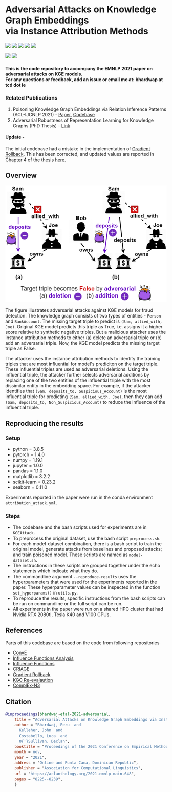 <h1 align="left">
  Adversarial Attacks on Knowledge Graph Embeddings <br> via Instance Attribution Methods
</h1>

<p align="left">
  <a href="https://aclanthology.org/2021.emnlp-main.648/"><img src="https://img.shields.io/badge/EMNLP--2021-Abstract-blueviolet.svg"></a>
  <a href="https://aclanthology.org/2021.emnlp-main.648.pdf"><img src="https://img.shields.io/badge/EMNLP--2021-Paper-red.svg"></a>
  <a href="https://underline.io/events/192/posters/8266/poster/37751-adversarial-attacks-on-knowledge-graph-embeddings-via-instance-attribution-methods"><img src="https://img.shields.io/badge/EMNLP--2021-Recording-yellow.svg"></a>
  <a href="https://s3.amazonaws.com/pf-upload-01/u-59356/0/2021-10-12/0i13zbx/EMNLP2021_2802_Presentation.pdf"><img src="https://img.shields.io/badge/EMNLP--2021-Slides-9cf.svg"></a>
  <a href="https://s3.amazonaws.com/pf-upload-01/u-59356/0/2021-10-12/kh23za1/EMNLP2021_2802_Poster.pdf"><img src="https://img.shields.io/badge/EMNLP--2021-Poster-green.svg"></a>
</p>

<p align="left">
    <a href="https://arxiv.org/abs/2111.03120"><img src="http://img.shields.io/badge/Paper-Pre--print-orange.svg"></a>
    <a href="https://github.com/PeruBhardwaj/AttributionAttack/blob/main/LICENSE"><img src="https://img.shields.io/badge/License-MIT-blue.svg"></a>
</p>

<h4 align="left">This is the code repository to accompany the EMNLP 2021 paper on adversarial attacks on KGE models. <br>
For any questions or feedback, add an issue or email me at: bhardwap at tcd dot ie</h4>

### Related Publications
1. Poisoning Knowledge Graph Embeddings via Relation Inference Patterns (ACL-IJCNLP 2021) - <a href="https://aclanthology.org/2021.acl-long.147/">Paper</a>, <a href="https://github.com/PeruBhardwaj/InferenceAttack">Codebase</a>
2. Adversarial Robustness of Representation Learning for Knowledge Graphs (PhD Thesis) - <a href="http://www.tara.tcd.ie/bitstream/handle/2262/101176/Thesis_PeruBhardwaj.pdf">Link</a>

#### Update - 
The initial codebase had a mistake in the implementation of [Gradient Rollback](https://github.com/carolinlawrence/gradient-rollback). This has been corrected, and updated values are reported in Chapter 4 of the thesis <a href="http://www.tara.tcd.ie/bitstream/handle/2262/101176/Thesis_PeruBhardwaj.pdf">here</a>. 

## Overview
![](overview.png)

The figure illustrates adversarial attacks against KGE models for fraud detection. The knowledge graph consists of two types of entities - `Person` and `BankAccount`. The missing target triple to predict is `(Sam, allied_with, Joe)`. Original KGE model predicts this triple as True, i.e. assigns it a higher score relative to synthetic negative triples. But a malicious attacker uses the instance attribution methods to either (a) delete an adversarial triple or (b) add an adversarial triple. Now, the KGE model predicts the missing target triple as False.

The attacker uses the instance attribution methods to identify the training triples that are most influential for model's prediciton on the target triple. These influential triples are used as adversarial deletions. Using the influential triple, the attacker further selects adversarial additions by replacing one of the two entities of the influential triple with the most dissimilar entity in the embedding space. For example, if the attacker identifies that `(Sam, deposits_to, Suspicious_Account)` is the most influential triple for predicting `(Sam, allied_with, Joe)`, then they can add `(Sam, deposits_to, Non_Suspicious_Account)` to reduce the influence of the influential triple.


## Reproducing the results

### Setup
- python = 3.8.5
- pytorch = 1.4.0
- numpy = 1.19.1
- jupyter = 1.0.0
- pandas = 1.1.0
- matplotlib = 3.2.2
- scikit-learn = 0.23.2
- seaborn = 0.11.0

Experiments reported in the paper were run in the conda environment `attribution_attack.yml`.


### Steps
- The codebase and the bash scripts used for experiments are in `KGEAttack`.
- To preprocess the original dataset, use the bash script `preprocess.sh`.
- For each model-dataset combination, there is a bash script to train the original model, generate attacks from baselines and proposed attacks; and train poisoned model. These scripts are named as `model-dataset.sh`.
- The instructions in these scripts are grouped together under the echo statements which indicate what they do.
- The commandline argument `--reproduce-results` uses the hyperparameters that were used for the experiments reported in the paper. These hyperparameter values can be inspected in the function `set_hyperparams()` in `utils.py`.
- To reproduce the results, specific instructions from the bash scripts can be run on commandline or the full script can be run.
- All experiments in the paper were run on a shared HPC cluster that had Nvidia RTX 2080ti, Tesla K40 and V100 GPUs.


## References
Parts of this codebase are based on the code from following repositories 
- [ConvE](https://github.com/TimDettmers/ConvE)
- [Influence Functions Analysis](https://github.com/xhan77/influence-function-analysis)
- [Influence Functions](https://github.com/kohpangwei/influence-release)
- [CRIAGE](https://github.com/pouyapez/criage)
- [Gradient Rollback](https://github.com/carolinlawrence/gradient-rollback)
- [KGC Re-evalaution](https://github.com/svjan5/kg-reeval)
- [ComplEx-N3](https://github.com/facebookresearch/kbc)


## Citation
```bibtex
@inproceedings{bhardwaj-etal-2021-adversarial,
    title = "Adversarial Attacks on Knowledge Graph Embeddings via Instance Attribution Methods",
    author = "Bhardwaj, Peru  and
      Kelleher, John  and
      Costabello, Luca  and
      O{'}Sullivan, Declan",
    booktitle = "Proceedings of the 2021 Conference on Empirical Methods in Natural Language Processing",
    month = nov,
    year = "2021",
    address = "Online and Punta Cana, Dominican Republic",
    publisher = "Association for Computational Linguistics",
    url = "https://aclanthology.org/2021.emnlp-main.648",
    pages = "8225--8239",
    }

```

